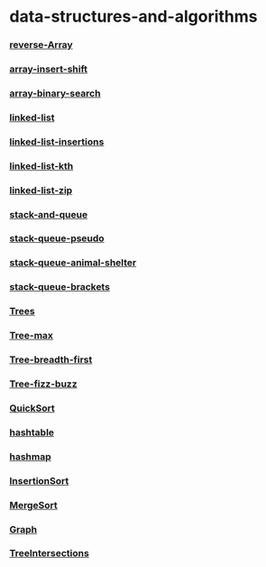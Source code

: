 # data-structures-and-algorithms

### [reverse-Array](./data-structures-and-algorithms/reverse-Array.md)
### [array-insert-shift](./data-structures-and-algorithms/array-insert-shift.md)
### [array-binary-search](./data-structures-and-algorithms/array-binary-search.md)
### [linked-list](./data-structures-and-algorithms/linked-list.md)
### [linked-list-insertions](./data-structures-and-algorithms/linked-list-insertions.md)
### [linked-list-kth](./data-structures-and-algorithms/%20linked-list-kth.md)
### [linked-list-zip](./data-structures-and-algorithms/linked-list-zip.md)
### [stack-and-queue](./data-structures-and-algorithms/stack-and-queue.md)
### [stack-queue-pseudo](./data-structures-and-algorithms/stack-queue-pseudo.md)
### [stack-queue-animal-shelter](./data-structures-and-algorithms/stack-queue-animal-shelter.md)
### [stack-queue-brackets](./data-structures-and-algorithms/stack-queue-brackets.md)
### [Trees](./data-structures-and-algorithms/Trees.md)
### [Tree-max](./data-structures-and-algorithms/Tree-max.md)
### [Tree-breadth-first](./data-structures-and-algorithms/tree-breadth-first.md)
### [Tree-fizz-buzz](./data-structures-and-algorithms/tree-fizz-buzz.md)
### [QuickSort](./data-structures-and-algorithms/QuickSort/QuickSort.md)
### [hashtable](./data-structures-and-algorithms/HashTable/hashtable.md)
### [hashmap](./data-structures-and-algorithms/HashMap/hashmap.md)
### [InsertionSort](./data-structures-and-algorithms/Insertion%20Sort/InsertionSort.md)
### [MergeSort](./data-structures-and-algorithms/Merge-Sort/MergSort.md)
### [Graph](./data_structures_and_algorithms2/Graph/)
### [TreeIntersections](./data_structures_and_algorithms2/TreeIntersections.md)



